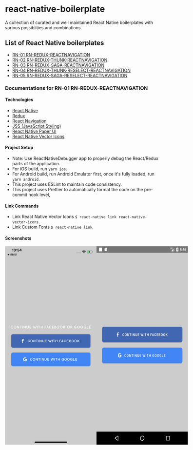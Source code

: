 # react-native-boilerplate
A collection of curated and well maintained React Native boilerplates with various possiblities and combinations.

## List of React Native boilerplates
* [RN-01 RN-REDUX-REACTNAVIGATION](https://github.com/Taimoormk/react-native-boilerplate/tree/RN01)
* [RN-02 RN-REDUX-THUNK-REACTNAVIGATION]()
* [RN-03 RN-REDUX-SAGA-REACTNAVIGATION]()
* [RN-04 RN-REDUX-THUNK-RESELECT-REACTNAVIGATION]()
* [RN-05 RN-REDUX-SAGA-RESELECT-REACTNAVIGATION]()


### Documentations for RN-01 RN-REDUX-REACTNAVIGATION

#### Technologies
* [React Native](https://facebook.github.io/react-native/)
* [Redux](https://redux.js.org/)
* [React Navigation](https://reactnavigation.org/)
* [JSS (JavaScript Styling)](https://cssinjs.org/?v=v9.8.7)
* [React Native Paper UI](https://callstack.github.io/react-native-paper/)
* [React Native Vector Icons](https://oblador.github.io/react-native-vector-icons/)

#### Project Setup
* Note: Use ReactNativeDebugger app to properly debug the React/Redux parts of the application.
* For iOS build, run `yarn ios`.
* For Android build, run Android Emulator first, once it's fully loaded, run `yarn android`.
* This project uses ESLint to maintain code consistency.
* This project uses Prettier to automatically format the code on the pre-commit hook level,

#### Link Commands
* Link React Native Vector Icons `$ react-native link react-native-vector-icons`.
* Link Custom Fonts `$ react-native link`.

#### Screenshots
<div style="display: flex; justifyContent: center;">
  <img src="./src/assets/images/RN-01-iOS.png" width=300px />
  <img src="./src/assets/images/RN-01-Android.png" width=300px />
</div>

